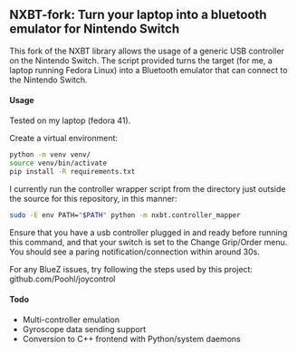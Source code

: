 ## NXBT-fork: Turn your laptop into a bluetooth emulator for Nintendo Switch

This fork of the NXBT library allows the usage of a generic USB controller on the Nintendo Switch. The script provided turns the target (for me, a laptop running Fedora Linux)
into a Bluetooth emulator that can connect to the Nintendo Switch.

#### Usage
Tested on my laptop (fedora 41).

Create a virtual environment:
```bash
python -m venv venv/
source venv/bin/activate
pip install -R requirements.txt
```

I currently run the controller wrapper script from the directory just outside the source for this repository, in this manner:
```bash
sudo -E env PATH="$PATH" python -m nxbt.controller_mapper 
```
Ensure that you have a usb controller plugged in and ready before running this command, and that your switch is set to the Change Grip/Order menu. You should see a paring notification/connection within around 30s.

For any BlueZ issues, try following the steps used by this project: github.com/Poohl/joycontrol

#### Todo
- Multi-controller emulation
- Gyroscope data sending support
- Conversion to C++ frontend with Python/system daemons

